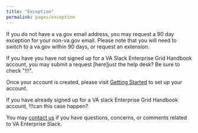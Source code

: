 ```yaml
---
title: "Exception"
permalink: pages/exception
---
```


If you do not have a va.gov email address, you may request a 90 day exception for your non-va.gov email.
Please note that you will need to switch to a va.gov within 90 days, or request an extension.

If you have you have not signed up for a VA Slack Enterprise Grid Handbook account, you may submit a request [here]just the help desk? Be sure to check "!!!".

Once your account is created, please visit [Getting Started](getting-started) to set up your account.

If you have already signed up for a VA slack Enterprise Grid Handbook account, !!!can this case happen?


You may [contact us](contact) if you have questions, concerns, or comments related to VA Enterprise Slack.
